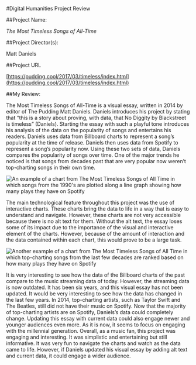 #Digital Humanities Project Review

##Project Name:

_The Most Timeless Songs of All-Time_

##Project Director(s):

Matt Daniels

##Project URL

[https://pudding.cool/2017/03/timeless/index.html](https://pudding.cool/2017/03/timeless/index.html)

##My Review:

The Most Timeless Songs of All-Time is a visual essay, written in 2014 by editor of The Pudding Matt Daniels. Daniels introduces his project by stating that “this is a story about proving, with data, that No Diggity by Blackstreet is timeless” (Daniels). Starting the essay with such a playful tone introduces his analysis of the data on the popularity of songs and entertains his readers. Daniels uses data from Billboard charts to represent a song’s popularity at the time of release. Daniels then uses data from Spotify to represent a song’s popularity now. Using these two sets of data, Daniels compares the popularity of songs over time. One of the major trends he noticed is that songs from decades past that are very popular now weren’t top-charting songs in their own time.
	
![An example of a chart from The Most Timeless Songs of All Time in which songs from the 1990's are plotted along a line graph showing how many plays they have on Spotify](https://github.com/camzkaiser/camzkaiser/images/TimelessChart1.jpg)  
  
  The main technological feature throughout this project was the use of interactive charts. These charts bring the data to life in a way that is easy to understand and navigate. However, these charts are not very accessible because there is no alt text for them. Without the alt text, the essay loses some of its impact due to the importance of the visual and interactive element of the charts. However, because of the amount of interaction and the data contained within each chart, this would prove to be a large task.
  
![Another example of a chart from The Most Timeless Songs of All Time in which top-charting songs from the last few decades are ranked based on how many plays they have on Spotify](https://github.com/camzkaiser/camzkaiser/images/TimelessChart2.jpg)

It is very interesting to see how the data of the Billboard charts of the past compare to the music streaming data of today. However, the streaming data is now outdated. It has been six years, and this visual essay has not been updated. It would be very interesting to see how the data has changed in the last few years. In 2014, top-charting artists, such as Taylor Swift and The Beatles, still did not have their music on Spotify. Now that the majority of top-charting artists are on Spotify, Daniels’s data could completely change. Updating this essay with current data could also engage newer and younger audiences even more. As it is now, it seems to focus on engaging with the millennial generation.
	Overall, as a music fan, this project was engaging and interesting. It was simplistic and entertaining but still informative. It was very fun to navigate the charts and watch as the data came to life. However, if Daniels updated his visual essay by adding alt text and current data, it could engage a wider audience.



